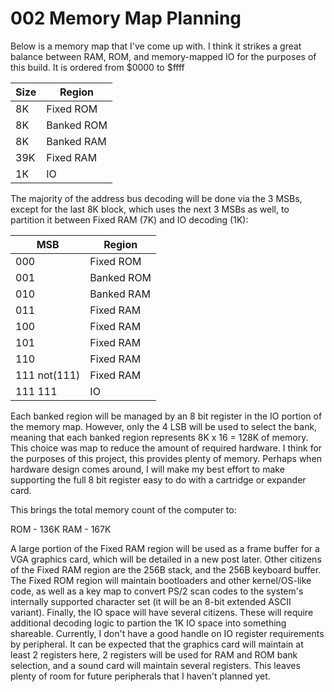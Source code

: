 # 002 Memory Map Planning

Below is a memory map that I've come up with. I think it strikes a great balance between RAM, ROM, and memory-mapped IO for the purposes of this build. It is ordered from $0000 to $ffff

| Size |   Region   |
| ---- | ---------- |
|  8K  | Fixed ROM  |
|  8K  | Banked ROM |
|  8K  | Banked RAM |
| 39K  | Fixed RAM  |
|  1K  | IO         |

The majority of the address bus decoding will be done via the 3 MSBs, except for the last 8K block, which uses the next 3 MSBs as well, to partition it between Fixed RAM (7K) and IO decoding (1K):

| MSB          | Region         |
| ------------ | -------------- |
| 000          | Fixed ROM      |
| 001          | Banked ROM     |
| 010          | Banked RAM     |
| 011          | Fixed RAM      |
| 100          | Fixed RAM      |
| 101          | Fixed RAM      |
| 110          | Fixed RAM      |
| 111 not(111) | Fixed RAM      |
| 111 111      | IO             |

Each banked region will be managed by an 8 bit register in the IO portion of the memory map. However, only the 4 LSB will be used to select the bank, meaning that each banked region represents 8K x 16 = 128K of memory. This choice was map to reduce the amount of required hardware. I think for the purposes of this project, this provides plenty of memory. Perhaps when hardware design comes around, I will make my best effort to make supporting the full 8 bit register easy to do with a cartridge or expander card.

This brings the total memory count of the computer to:

ROM - 136K
RAM - 167K

A large portion of the Fixed RAM region will be used as a frame buffer for a VGA graphics card, which will be detailed in a new post later. Other citizens of the Fixed RAM region are the 256B stack, and the 256B keyboard buffer. The Fixed ROM region will maintain bootloaders and other kernel/OS-like code, as well as a key map to convert PS/2 scan codes to the system's internally supported character set (it will be an 8-bit extended ASCII variant). Finally, the IO space will have several citizens. These will require additional decoding logic to partion the 1K IO space into something shareable. Currently, I don't have a good handle on IO register requirements by peripheral. It can be expected that the graphics card will maintain at least 2 registers here, 2 registers will be used for RAM and ROM bank selection, and a sound card will maintain several registers. This leaves plenty of room for future peripherals that I haven't planned yet.
